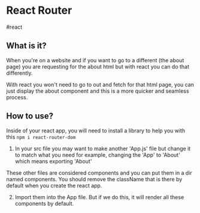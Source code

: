 # React Router
#react

## What is it?
When you're on a website and if you want to go to a different (the about page) you are requesting for the about html but with react you can do that differently.

With react you won't need to go to out and fetch for that html page, you can just display the about component and this is a more quicker and seamless process.

## How to use?
Inside of your react app, you will need to install a library to help you with this `npm i react-router-dom`

1. In your src file you may want to make another 'App.js' file but change it to match what you need for example, changing the 'App' to 'About' which means exporting 'About'

These other files are considered components and you can put them in a dir named components. You should remove the className that is there by default when you create the react app. 

2. Import them into the App file. But if we do this, it will render all these components by default. 